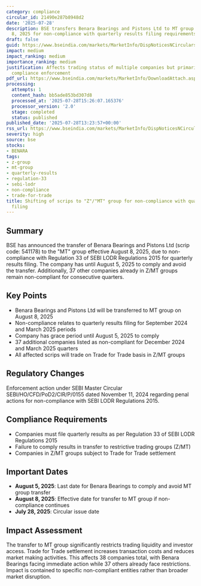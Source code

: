 ```yaml
---
category: compliance
circular_id: 21490e287b8948d2
date: '2025-07-28'
description: BSE transfers Benara Bearings and Pistons Ltd to MT group effective August
  8, 2025 for non-compliance with quarterly results filing requirements.
draft: false
guid: https://www.bseindia.com/markets/MarketInfo/DispNoticesNCirculars.aspx?Noticeid={211DA30A-9207-4024-AECF-D598A96B4F57}&noticeno=20250728-58&dt=07/28/2025&icount=58&totcount=66&flag=0
impact: medium
impact_ranking: medium
importance_ranking: medium
justification: Affects trading status of multiple companies but primarily routine
  compliance enforcement
pdf_url: https://www.bseindia.com/markets/MarketInfo/DownloadAttach.aspx?id=20250728-58&attachedId=
processing:
  attempts: 1
  content_hash: bb5ade853bd307d8
  processed_at: '2025-07-28T15:26:07.165376'
  processor_version: '2.0'
  stage: completed
  status: published
published_date: '2025-07-28T13:23:57+00:00'
rss_url: https://www.bseindia.com/markets/MarketInfo/DispNoticesNCirculars.aspx?Noticeid={211DA30A-9207-4024-AECF-D598A96B4F57}&noticeno=20250728-58&dt=07/28/2025&icount=58&totcount=66&flag=0
severity: high
source: bse
stocks:
- BENARA
tags:
- z-group
- mt-group
- quarterly-results
- regulation-33
- sebi-lodr
- non-compliance
- trade-for-trade
title: Shifting of scrips to "Z"/"MT" group for non-compliance with quarterly results
  filing
---
```


## Summary

BSE has announced the transfer of Benara Bearings and Pistons Ltd (scrip code: 541178) to the "MT" group effective August 8, 2025, due to non-compliance with Regulation 33 of SEBI LODR Regulations 2015 for quarterly results filing. The company has until August 5, 2025 to comply and avoid the transfer. Additionally, 37 other companies already in Z/MT groups remain non-compliant for consecutive quarters.

## Key Points

- Benara Bearings and Pistons Ltd will be transferred to MT group on August 8, 2025
- Non-compliance relates to quarterly results filing for September 2024 and March 2025 periods
- Company has grace period until August 5, 2025 to comply
- 37 additional companies listed as non-compliant for December 2024 and March 2025 quarters
- All affected scrips will trade on Trade for Trade basis in Z/MT groups

## Regulatory Changes

Enforcement action under SEBI Master Circular SEBI/HO/CFD/PoD2/CIR/P/0155 dated November 11, 2024 regarding penal actions for non-compliance with SEBI LODR Regulations 2015.

## Compliance Requirements

- Companies must file quarterly results as per Regulation 33 of SEBI LODR Regulations 2015
- Failure to comply results in transfer to restrictive trading groups (Z/MT)
- Companies in Z/MT groups subject to Trade for Trade settlement

## Important Dates

- **August 5, 2025**: Last date for Benara Bearings to comply and avoid MT group transfer
- **August 8, 2025**: Effective date for transfer to MT group if non-compliance continues
- **July 28, 2025**: Circular issue date

## Impact Assessment

The transfer to MT group significantly restricts trading liquidity and investor access. Trade for Trade settlement increases transaction costs and reduces market making activities. This affects 38 companies total, with Benara Bearings facing immediate action while 37 others already face restrictions. Impact is contained to specific non-compliant entities rather than broader market disruption.